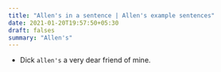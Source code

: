 ```yaml
---
title: "Allen's in a sentence | Allen's example sentences"
date: 2021-01-20T19:57:50+05:30
draft: falses
summary: "Allen's"
---
```

- Dick `allen's` a very dear friend of mine.
                 
